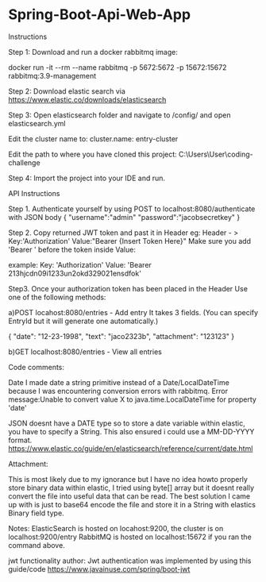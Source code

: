# Spring-Boot-Api-Web-App
Instructions

Step 1: Download and run a docker rabbitmq image:

docker run -it --rm --name rabbitmq -p 5672:5672 -p 15672:15672 rabbitmq:3.9-management

Step 2: Download elastic search via https://www.elastic.co/downloads/elasticsearch

Step 3: Open elasticsearch folder and navigate to /config/ and open elasticsearch.yml

Edit the cluster name to: cluster.name: entry-cluster

Edit the path to where you have cloned this project: C:\Users\User\coding-challenge

Step 4: Import the project into your IDE and run.

API Instructions

Step 1. Authenticate yourself by using POST to localhost:8080/authenticate with JSON body 
{
	"username":"admin"
	"password":"jacobsecretkey"
}

Step 2. Copy returned JWT token and past it in Header
eg: Header - > Key:'Authorization' Value:"Bearer {Insert Token Here}"
Make sure you add 'Bearer ' before the token inside Value:

example: Key: 'Authorization' Value: 'Bearer 213hjcdn09i1233un2okd329021ensdfok'


Step3. Once your authorization token has been placed in the Header
Use one of the following methods:


a)POST locahost:8080/entries - Add entry
It takes 3 fields.
(You can specify EntryId but it will generate one automatically.)

{
        "date": "12-23-1998",
        "text": "jaco2323b",
        "attachment": "123123"
}

b)GET localhost:8080/entries - View all entries


Code comments:

Date
I made date a string primitive instead of a Date/LocalDateTime because I was encountering conversion errors with rabbitmq.
Error message:Unable to convert value X to java.time.LocalDateTime for property 'date'

JSON doesnt have a DATE type so to store a date variable within elastic, you have to specify a String.
This also ensured i could use a MM-DD-YYYY format.
https://www.elastic.co/guide/en/elasticsearch/reference/current/date.html

Attachment:

This is most likely due to my ignorance but I have no idea howto properly store binary data within elastic, I tried using byte[] array but it doesnt really convert the file into useful data that can be read.
The best solution I came up with is just to base64 encode the file and store it in a String with elastics Binary field type.

Notes:
ElasticSearch is hosted on locahost:9200, the cluster is on localhost:9200/entry
RabbitMQ is hosted on localhost:15672 if you ran the command above.

jwt functionality author:
Jwt authentication was implemented by using this guide/code https://www.javainuse.com/spring/boot-jwt
